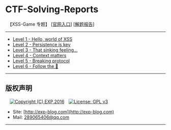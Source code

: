 # CTF-Solving-Reports
　【XSS-Game 专题】 [[官网入口](https://xss-game.appspot.com/)] [[解题报告](http://exp-blog.com/2019/02/15/pid-3316/)]

------

- [Level 1 - Hello, world of XSS](https://github.com/lyy289065406/CTF-Solving-Reports/tree/master/xss-game/level-1)
- [Level 2 - Persistence is key](https://github.com/lyy289065406/CTF-Solving-Reports/tree/master/xss-game/level-2)
- [Level 3 - That sinking feeling...](https://github.com/lyy289065406/CTF-Solving-Reports/tree/master/xss-game/level-3)
- [Level 4 - Context matters](https://github.com/lyy289065406/CTF-Solving-Reports/tree/master/xss-game/level-4)
- [Level 5 - Breaking protocol](https://github.com/lyy289065406/CTF-Solving-Reports/tree/master/xss-game/level-5)
- [Level 6 - Follow the 🐇](https://github.com/lyy289065406/CTF-Solving-Reports/tree/master/xss-game/level-6)

------

## 版权声明

　[![Copyright (C) EXP,2016](https://img.shields.io/badge/Copyright%20(C)-EXP%202016-blue.svg)](http://exp-blog.com)　[![License: GPL v3](https://img.shields.io/badge/License-GPL%20v3-blue.svg)](https://www.gnu.org/licenses/gpl-3.0)
  

- Site: [http://exp-blog.com](http://exp-blog.com) 
- Mail: <a href="mailto:289065406@qq.com?subject=[EXP's Github]%20Your%20Question%20（请写下您的疑问）&amp;body=What%20can%20I%20help%20you?%20（需要我提供什么帮助吗？）">289065406@qq.com</a>


------
